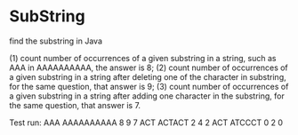 # SubString

  find the substring in Java

 (1) count number of occurrences of a given substring in a string, such as AAA in AAAAAAAAAA, the answer is 8;
 (2) count number of occurrences of a given substring in a string after deleting one of the character in substring,
 for the same question, that answer is 9;
 (3) count number of occurrences of a given substring in a string after adding one character in the substring,
 for the same question, that answer is 7. 
 
 Test run:
AAA AAAAAAAAAA
8 9 7
ACT ACTACT
2 4 2
ACT ATCCCT
0 2 0
